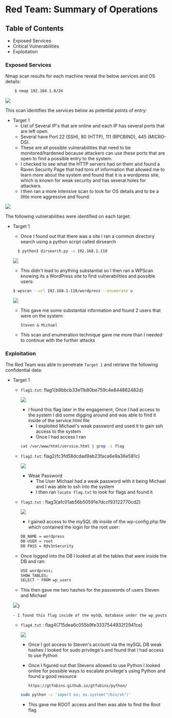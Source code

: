 # Red Team: Summary of Operations

## Table of Contents
- Exposed Services
- Critical Vulnerabilities
- Exploitation

### Exposed Services

Nmap scan results for each machine reveal the below services and OS details:


  ```bash
      $ nmap 192.168.1.0/24
  ```
![](https://github.com/garrettduardo123/Final-Project/blob/main/Resources/Capture.PNG)

This scan identifies the services below as potential points of entry:
- Target 1
  - List of Several IP's that are online and each IP has several ports that   are left open.
  - Several have Port 22 (SSH), 80 (HTTP), 111 (RPCBIND), 445 (MICRO-DS).
  - These are all possible vulnerabilities that need to be monitored/hardened because attackers can use these ports that are open to find a possible entry to the system.
  - I checked to see what the HTTP servers had on them and found a Raven Security Page that had tons of information that allowed me to learn more about the system and found that it is a wordpress site, which is known for weak security and has several holes for attackers.
  - I then ran a more intensive scan to look for OS details and to be a little more aggressive and found:

![](https://github.com/garrettduardo123/Final-Project/blob/main/Resources/Capture1.PNG)

The following vulnerabilities were identified on each target:
- Target 1
  - Once I found out that there was a site I ran a common directory search using a python script called dirsearch

  ```bash
    $ python3 dirsearch.py -u 192.168.1.110
  ```
  
  ![](https://github.com/garrettduardo123/Final-Project/blob/main/Resources/dirsearch.PNG)
  
  - This didn't lead to anything substantial so I then ran a WPScan knowing its a WordPress site to find vulnerabilities and possible users:

  ```bash
  $ wpscan --url 192.168.1.110/wordpress --enumerate u
  ```
   ![](https://github.com/garrettduardo123/Final-Project/blob/main/Resources/wpscan.PNG)
  
  - This gave me some substantial information and found 2 users that were on the system:

	`Steven & Michael`

  - This scan and enumeration technique gave me more than I needed to continue with the further attacks


### Exploitation

The Red Team was able to penetrate `Target 1` and retrieve the following confidential data:
- Target 1
  - `flag1.txt`: flag1{b9bbcb33e11b80be759c4e844862482d}
  
	![](https://github.com/garrettduardo123/Final-Project/blob/main/Resources/flag1.PNG)
    - I found this flag later in the engagement, Once I had access to the system I did some digging around and was able to find it inside of the service.html file
      - I exploited Michael's weak password and used it to gain ssh access to the system
      - Once I had access I ran
      
	```bash
	cat /var/www/html/service.html | grep -i flag
	```

  - `flag2.txt`: flag2{fc3fd58dcdad9ab23faca6e9a36e581c}

	![](https://github.com/garrettduardo123/Final-Project/blob/main/Resources/flag2.PNG)
    - Weak Password
      - The User Michael had a weak password with it being Michael and I was able to ssh into the system
      - I then ran `locate flag.txt` to look for flags and found it

  - `flag3.txt` : flag3{afc01ab56b50591e7dccf93122770cd2}

	![](https://github.com/garrettduardo123/Final-Project/blob/main/Resources/flag3.PNG)
      - I gained access to the mySQL db inside of the wp-config.php file which contained the login for the root user:

    ```bash
	DB_NAME = wordpress
	DB USER = root
	DB PASS = R@v3nSecurity
    ```
   - Once logged into the DB I looked at all the tables that were inside the DB and ran:

       ```bash
       USE wordpress;
       SHOW TABLES;
       SELECT * FROM wp_users
       ```
       
       
   - This then gave me two hashes for the passwords of users Steven and Michael
      
    ![](https://github.com/garrettduardo123/Final-Project/blob/main/Resources/hashes.PNG))

      - I found this flag inside of the mySQL database under the wp_posts

  - `flag4.txt` : flag4{715dea6c055b9fe3337544932f2941ce}

	![](https://github.com/garrettduardo123/Final-Project/blob/main/Resources/flag4.PNG)
      - Once I got access to Steven's account via the mySQL DB weak hashes I looked for sudo privilege's and found that I had access to use Python
      - Once I figured out that Stevens allowed to use Python I looked online for possible ways to escalate privilege's using Python and found a good resource

        `https://gtfobins.github.io/gtfobins/python/`

      ```bash
      sudo python -c 'import os; os.system("/bin/sh")'
      ```

     - This gave me ROOT access and then was able to find the Root flag

